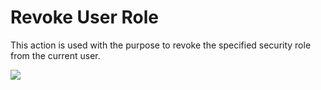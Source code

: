 # Revoke User Role

This action is used with the purpose to revoke the specified security role from the current user.

![](http://static.dnnsharp.com/documentation/RevokeUserRole.png)

